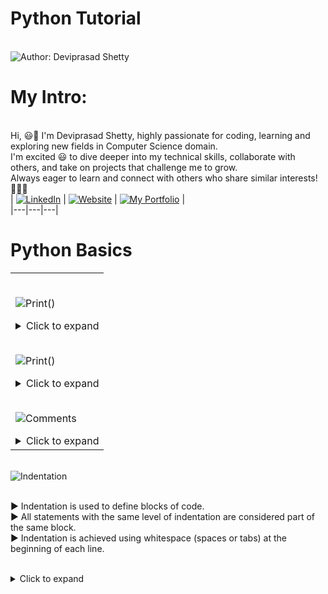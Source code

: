# Python Tutorial

<br> ![Author: Deviprasad Shetty](https://img.shields.io/badge/Author-Deviprasad%20Shetty-000000?style=for-the-badge&labelColor=white)
<br> 


# My Intro:
<br> Hi, 😃👋 I'm Deviprasad Shetty, highly passionate for coding, learning and exploring new fields in Computer Science domain. 
<br> I'm excited 😃 to dive deeper into my technical skills, collaborate with others, and take on projects that challenge me to grow. 
<br> Always eager to learn and connect with others who share similar interests! 🤗🧑‍💻
<br> 
| [![LinkedIn](https://img.shields.io/badge/LinkedIn-%230077B5?style=for-the-badge&logo=LinkedIn&logoColor=white)](https://linkedin.com/in/deviprasad-shetty-4bba49313) | [![Website](https://img.shields.io/badge/Website-indigo?style=for-the-badge&logo=About.me&logoColor=white)](https://yourwebsite.com/) | [![My Portfolio](https://img.shields.io/badge/My_Portfolio-000?style=for-the-badge&logo=GitHub&logoColor=white)](https://github.com/DeviprasadShetty9833/My_Portfolio)  |                      
|---|---|---|
<br> 


# Python Basics

<table>
<tr><td>

<br> ![Print()](https://img.shields.io/badge/_1._-Print%20a%20string%20using%20print()-34A853?style=for-the-badge&logo=python&logoColor=white)   

<details>
  <summary>Click to expand</summary>

  *Code* : 
```html 
print("Hello World!")

```
*Output* : `Hello World!`    
> - Here, print() is a function that displays the msg 'Hello World' on the console.

</details> 


<br> ![Print()](https://img.shields.io/badge/_2._-Input%20a%20string%20using%20input()-34A853?style=for-the-badge&logo=python&logoColor=white)   

<details>
  <summary>Click to expand</summary>

  *Code* : 
```html 
print("Hello World!")

```
*Output* : `Hello World!`    
> - Here, print() is a function that displays the msg 'Hello World' on the console.

</details> 


<br> ![Comments](https://img.shields.io/badge/_2._-Comments-34A853?style=for-the-badge&logo=python&logoColor=white)   

<details>
  <summary>Click to expand</summary>
  
*Code* : 
```html
# This is a single-line comment.

""" This is a multi-line comment. """

''' This is a multi-line comment. '''

```
*Output* : ` ` 
> - Python ignores comments when running the code, but they help people understand what the code is doing.

</details> 

</td></tr>
</table>







<br> ![Indentation](https://img.shields.io/badge/_2._-Indentation-34A853?style=for-the-badge&logo=python&logoColor=white)

<br> ▶️ Indentation is used to define blocks of code.
<br> ▶️ All statements with the same level of indentation are considered part of the same block.
<br> ▶️ Indentation is achieved using whitespace (spaces or tabs) at the beginning of each line.
<br> <br> 

<details>
  <summary>Click to expand</summary>

*Code* : 
```html
if 10 > 5:
    print("I have indentation.")

print("I have no indentation.")
```
> - The 1st print statement is indented by 4 spaces, so they belong to the if block.
> - The 2nd print statement is not indented, so it is outside the if block.

</details> 
